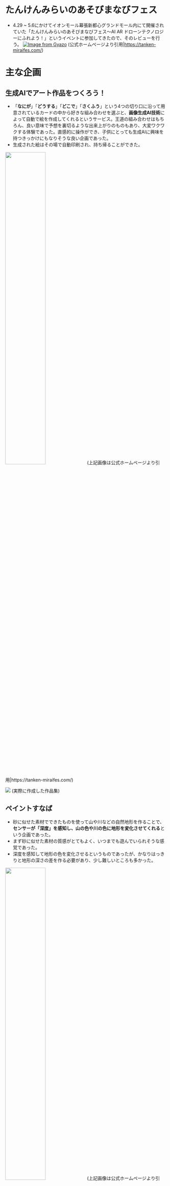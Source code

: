 # たんけんみらいのあそびまなびフェス

- 4.29 ~ 5.6にかけてイオンモール幕張新都心グランドモール内にて開催されていた「たんけんみらいのあそびまなびフェス〜AI AR ドローンテクノロジーにふれよう！」というイベントに参加してきたので、そのレビューを行う。
[![Image from Gyazo](https://i.gyazo.com/d3ff9d647004fd25041a218a9bcbc3c0.jpg)](https://gyazo.com/d3ff9d647004fd25041a218a9bcbc3c0)
(公式ホームページより引用|https://tanken-miraifes.com/)

# 主な企画

## 生成AIでアート作品をつくろう！
- 「**なにが**」「**どうする**」「**どこで**」「**さくふう**」という4つの切り口に沿って用意されているカードの中から好きな組み合わせを選ぶと、**画像生成AI技術**によって自動で絵を作成してくれるというサービス。王道の組み合わせはもちろん、良い意味で予想を裏切るような出来上がりのものもあり、大変ワクワクする体験であった。直感的に操作ができ、子供にとっても生成AIに興味を持つきっかけにもなりそうな良い企画であった。
- 生成された絵はその場で自動印刷され、持ち帰ることができた。

<img src="https://i.gyazo.com/33086ff534bdffba1ed2ec51b26b315e.jpg" height="50%" width="50%">
(上記画像は公式ホームページより引用|https://tanken-miraifes.com/)

![](https://github.com/hiddy0329/TIL/assets/91509668/74a11b22-0280-493b-af59-256eaa2e77ee)
(実際に作成した作品集)

## ペイントすなば
- 砂に似せた素材でできたものを使って山や川などの自然地形を作ることで、**センサーが「深度」を感知し、山の色や川の色に地形を変化させてくれる**という企画であった。
- まず砂に似せた素材の質感がとてもよく、いつまでも遊んでいられそうな感覚であった。
- 深度を感知して地形の色を変化させるというものであったが、かなりはっきりと地形の深さの差を作る必要があり、少し難しいところも多かった。

<img src="https://gyazo.com/1c8ec63976a41a04950d8727c785b39a.jpg" height="50%" width="50%">
(上記画像は公式ホームページより引用|https://tanken-miraifes.com/)

## 大感動屋内ドローンショー
- プログラムによって制御された複数台のドローンが約3分間飛行してパフォーマンスを行うという企画であった。
- 隊列の変化が美しいという点や、色の変化が鮮やかという点がとても楽しめるポイントであり、一瞬の時間ではあったがとても満足のいくものであった。
- 企画後にスタッフに対して質問ができるということもあり、興味の膨らみやすい企画でもあった。

<img src="https://gyazo.com/f2be0bdde9755287b7cff25a1b4a9eb0.jpg" height="50%" width="50%">
(上記画像は公式ホームページより引用|https://tanken-miraifes.com/)

# その他持ち帰り企画
- 会場では楽しむことができなかったが、帰宅後に楽しむことができたものもあった。

## うごく！しゃべる！ぬりえーしょん
- フランスの「エディシオン・アニメ」という会社が制作した紙の伝統とデジタルテクノロジーを融合させた画期的なぬり絵であり、自分のぬった絵がどのように動き、どのように
喋るのかを想像しながら毎回ぬり絵ができるため、ワクワクの止まらない体験となった。

![](https://github.com/hiddy0329/TIL/assets/91509668/04697e8d-daf4-4841-a08b-bd51bc50d277)
(実際に体験したぬり絵)

[公式|うごく！しゃべる！ぬりえーしょん](https://books.shopro.co.jp/nuriation/)

## こどもプログラミング書シリーズ
- 世界20ヵ国以上で出版されている、大反響の知育絵本であり、「**プログラミング的思考**」を幼いうちから簡単に楽しく育むことができると話題になっている。
- この書籍の案内チラシをゲットし、ぜひ購入してみたいとワクワクしている。

[公式|ルビィのぼうけん](https://www.shoeisha.co.jp/book/rubynobouken/)

# まとめ
- 今回のイベントでの体験を受けて、人の体験をより楽しく、ワクワクさせることができる技術（AI、ARなど）が確実に身近なものとなっていることが再確認できた。
- 特にこども向けに作られた企画に感動し、プログラミングなどのコンピュータ分野に興味を持つためのきっかけとなりそうなイベントが今後も身近に増えていってほしいと思った。
- AIやARなどの最新技術に常に興味関心を持ち続けるためにも、このような体験型のイベントはとても有意義なものであると再認識した。

